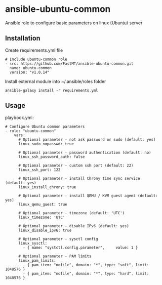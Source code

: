 # ansible-ubuntu-common
Ansible role to configure basic parameters on linux (Ubuntu) server

## Installation

Create requirements.yml file

```
# Include ubuntu-common role
- src: https://github.com/FastMT/ansible-ubuntu-common.git
  name: ubuntu-common
  version: "v1.0.14"
```

Install external module into ~/.ansible/roles folder

```
ansible-galaxy install -r requirements.yml
```

## Usage

playbook.yml:

```
# Configure Ubuntu common parameters
- role: "ubuntu-common"
    vars:
      # Optional parameter - not ask password on sudo (default: yes)
      linux_sudo_nopasswd: true

      # Optional parameter - password authentication (default: no)
      linux_ssh_password_auth: false

      # Optional parameter - custom ssh port (default: 22)
      linux_ssh_port: 122

      # Optional parameter - install Chrony time sync service (default: yes)
      linux_install_chrony: true

      # Optional parameter - install QEMU / KVM guest agent (default: yes)
      linux_qemu_guest: true

      # Optional parameter - timezone (default: 'UTC')
      linux_timezone: 'UTC'

      # Optional parameter - disable IPv6 (default: yes)
      linux_disable_ipv6: true

      # Optional parameter - sysctl config
      linux_sysctl:
        - { name: "systctl.config.parameter",     value: 1 }      

      # Optional parameter - PAM limits
      linux_pam_limits:
        - { pam_item: "nofile", domain: "*", type: "soft", limit: 1048576 }
        - { pam_item: "nofile", domain: "*", type: "hard", limit: 1048576 }

```   
